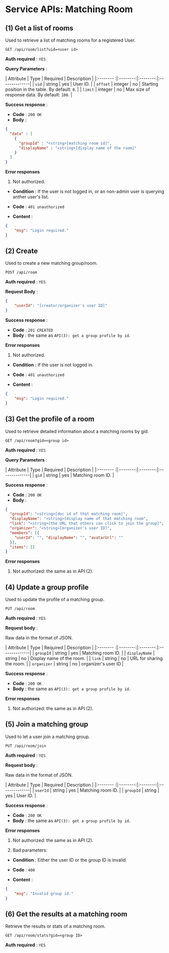 # Service APIs: Matching Room

## (1) Get a list of rooms

Used to retrieve a list of matching rooms for a registered User.

```
GET /api/room/list?uid=<user id>
```

**Auth required** : `YES`

**Query Parameters** :

| Attribute | Type     | Required | Description   |
|:-------- :|:--------:|:--------:|:--------------|
| `uid` | string | yes   | User ID. |
| `offset` | integer | no | Starting position in the table. By default: `0`. |
| `limit` | integer | no | Max size of response data. By default: `100`. |

**Success response** :

- **Code** : `200 OK`
- **Body** :  

```json
{
  "data" : [
    {
      "groupId" : "<string>[matching room id]",
      "displayName" : "<string>[display name of the room]"
    }
  ]
}
```

**Error responses**

1. Not authorized.

- **Condition** : If the user is not logged in, or an non-admin user is querying anther user's list. 

- **Code** : `401 unauthorized`

- **Content** :

```json
{
    "msg": "Login required."
}
```

## (2) Create

Used to create a new matching group/room.

```
POST /api/room
```

**Auth required** : `YES`

**Request Body** :

```json
{
    "userId": "[creator/organizer's user ID]"
}
```

**Success response** :

- **Code** : `201 CREATED`
- **Body** : the same as `API(3): get a group profile by id`.

**Error responses**

1. Not authorized.

- **Condition** : If the user is not logged in. 

- **Code** : `401 unauthorized`

- **Content** :

```json
{
    "msg": "Login required."
}
```

## (3) Get the profile of a room

Used to retrieve detailed information about a matching rooms by gid.

```
GET /api/room?gid=<group id>
```

**Auth required** : `YES`

**Query Parameters** :

| Attribute | Type     | Required | Description   |
|:-------- :|:--------:|:--------:|:--------------|
| `gid` | string | yes   | Matching room ID. |

**Success response** :

- **Code** : `200 OK`
- **Body** :  

```json
{
  "groupId": "<string>[doc id of that matching room]",
  "displayName": "<string>[display name of that matching room",
  "link": "<string>[the URL that others can click to join the group]",
  "organizer": "<string>[organizer's user ID]",
  "members": [{
    "userId": "", "displayName": "", "avatarUrl": ""
  }],
  "items": []
}
```

**Error responses**

1. Not authorized: the same as in API (2).

## (4) Update a group profile

Used to update the profile of a matching group.

```
PUT /api/room
```

**Auth required** : `YES`

**Request body** :

Raw data in the format of JSON.

| Attribute | Type     | Required | Description   |
|:-------- :|:--------:|:--------:|:--------------|
| `groupId` | string | yes   | Matching room ID. |
| `displayName` | string | no   | Display name of the room. |
| `link` | string | no   | URL for sharing the room. |
| `organizer` | string | no | organizer's user ID.|

**Success response** :

- **Code** : `200 OK`
- **Body** :  the same as `API(3): get a group profile by id`.

**Error responses**

1. Not authorized: the same as in API (2).

## (5) Join a matching group

Used to let a user join a matching group.

```
PUT /api/room/join
```

**Auth required** : `YES`

**Request body** :

Raw data in the format of JSON.

| Attribute | Type     | Required | Description   |
|:-------- :|:--------:|:--------:|:--------------|
| `userId` | string | yes   | Matching room ID. |
| `groupId` | string | yes  | User ID. |

**Success response** :

- **Code** : `200 OK`
- **Body** :  the same as `API(3): get a group profile by id`.

**Error responses**

1. Not authorized: the same as in API (2).

2. Bad parameters:

- **Condition** : Either the user ID or the group ID is invalid. 

- **Code** : `400`

- **Content** :

```json
{
    "msg": "Invalid group id."
}
```

## (6) Get the results at a matching room

Retrieve the results or stats of a matching room.

```
GET /api/room/stats?gid=<group ID>
```

**Auth required** : `YES`
